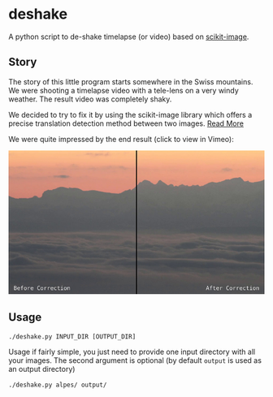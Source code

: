 # deshake
A python script to de-shake timelapse (or video) based on
[scikit-image](http://scikit-image.org/).

## Story
The story of this little program starts somewhere in the Swiss mountains.
We were shooting a timelapse video with a tele-lens on a
very windy weather. The result video was completely shaky.

We decided to try to fix it by using the scikit-image library
which offers a precise translation detection method between two images.
[Read More](http://scikit-image.org/docs/dev/auto_examples/plot_register_translation.html)

We were quite impressed by the end result (click to view in Vimeo):

[![Video](./correction.jpg)](https://vimeo.com/158609239)


## Usage

    ./deshake.py INPUT_DIR [OUTPUT_DIR]

Usage if fairly simple, you just need to provide one input directory
with all your images. The second argument is optional (by default ```output```
is used as an output directory)

    ./deshake.py alpes/ output/



